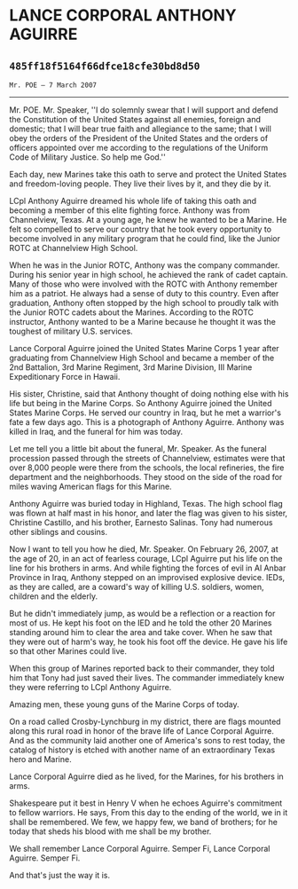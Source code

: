 # LANCE CORPORAL ANTHONY AGUIRRE
## `485ff18f5164f66dfce18cfe30bd8d50`
`Mr. POE — 7 March 2007`

---


Mr. POE. Mr. Speaker, ''I do solemnly swear that I will support and 
defend the Constitution of the United States against all enemies, 
foreign and domestic; that I will bear true faith and allegiance to the 
same; that I will obey the orders of the President of the United States 
and the orders of officers appointed over me according to the 
regulations of the Uniform Code of Military Justice. So help me God.''

Each day, new Marines take this oath to serve and protect the United 
States and freedom-loving people. They live their lives by it, and they 
die by it.



LCpl Anthony Aguirre dreamed his whole life of taking this oath and 
becoming a member of this elite fighting force. Anthony was from 
Channelview, Texas. At a young age, he knew he wanted to be a Marine. 
He felt so compelled to serve our country that he took every 
opportunity to become involved in any military program that he could 
find, like the Junior ROTC at Channelview High School.

When he was in the Junior ROTC, Anthony was the company commander. 
During his senior year in high school, he achieved the rank of cadet 
captain. Many of those who were involved with the ROTC with Anthony 
remember him as a patriot. He always had a sense of duty to this 
country. Even after graduation, Anthony often stopped by the high 
school to proudly talk with the Junior ROTC cadets about the Marines. 
According to the ROTC instructor, Anthony wanted to be a Marine because 
he thought it was the toughest of military U.S. services.

Lance Corporal Aguirre joined the United States Marine Corps 1 year 
after graduating from Channelview High School and became a member of 
the 2nd Battalion, 3rd Marine Regiment, 3rd Marine Division, III Marine 
Expeditionary Force in Hawaii.

His sister, Christine, said that Anthony thought of doing nothing 
else with his life but being in the Marine Corps. So Anthony Aguirre 
joined the United States Marine Corps. He served our country in Iraq, 
but he met a warrior's fate a few days ago. This is a photograph of 
Anthony Aguirre. Anthony was killed in Iraq, and the funeral for him 
was today.

Let me tell you a little bit about the funeral, Mr. Speaker. As the 
funeral procession passed through the streets of Channelview, estimates 
were that over 8,000 people were there from the schools, the local 
refineries, the fire department and the neighborhoods. They stood on 
the side of the road for miles waving American flags for this Marine.

Anthony Aguirre was buried today in Highland, Texas. The high school 
flag was flown at half mast in his honor, and later the flag was given 
to his sister, Christine Castillo, and his brother, Earnesto Salinas. 
Tony had numerous other siblings and cousins.

Now I want to tell you how he died, Mr. Speaker. On February 26, 
2007, at the age of 20, in an act of fearless courage, LCpl Aguirre put 
his life on the line for his brothers in arms. And while fighting the 
forces of evil in Al Anbar Province in Iraq, Anthony stepped on an 
improvised explosive device. IEDs, as they are called, are a coward's 
way of killing U.S. soldiers, women, children and the elderly.

But he didn't immediately jump, as would be a reflection or a 
reaction for most of us. He kept his foot on the IED and he told the 
other 20 Marines standing around him to clear the area and take cover. 
When he saw that they were out of harm's way, he took his foot off the 
device. He gave his life so that other Marines could live.

When this group of Marines reported back to their commander, they 
told him that Tony had just saved their lives. The commander 
immediately knew they were referring to LCpl Anthony Aguirre.

Amazing men, these young guns of the Marine Corps of today.

On a road called Crosby-Lynchburg in my district, there are flags 
mounted along this rural road in honor of the brave life of Lance 
Corporal Aguirre. And as the community laid another one of America's 
sons to rest today, the catalog of history is etched with another name 
of an extraordinary Texas hero and Marine.

Lance Corporal Aguirre died as he lived, for the Marines, for his 
brothers in arms.

Shakespeare put it best in Henry V when he echoes Aguirre's 
commitment to fellow warriors. He says, From this day to the ending of 
the world, we in it shall be remembered. We few, we happy few, we band 
of brothers; for he today that sheds his blood with me shall be my 
brother.

We shall remember Lance Corporal Aguirre. Semper Fi, Lance Corporal 
Aguirre. Semper Fi.

And that's just the way it is.
